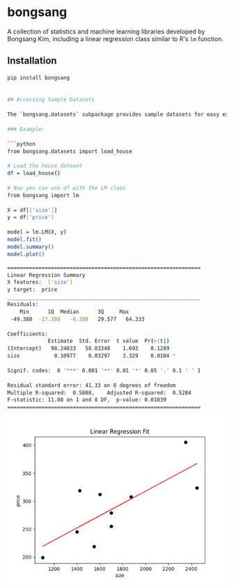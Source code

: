 # bongsang

A collection of statistics and machine learning libraries developed by Bongsang Kim, including a linear regression class similar to R's `lm` function.

## Installation

````bash
pip install bongsang


## Accessing Sample Datasets

The `bongsang.datasets` subpackage provides sample datasets for easy experimentation.

### Example:

```python
from bongsang.datasets import load_house

# Load the house dataset
df = load_house()

# Now you can use df with the LM class
from bongsang import lm

X = df[['size']]
y = df['price']

model = lm.LM(X, y)
model.fit()
model.summary()
model.plot()
````

```bash
==============================================================
Linear Regression Summary
X features:  ['size']
y target:  price
______________________________________________________________
Residuals:
    Min      1Q  Median      3Q     Max
 -49.388  -27.388   -6.388   29.577   64.333

Coefficients:
             Estimate  Std. Error  t value  Pr(>|t|)
(Intercept)   98.24833   58.03348    1.693    0.1289
size           0.10977    0.03297    3.329    0.0104 *

Signif. codes:  0 '***' 0.001 '**' 0.01 '*' 0.05 '.' 0.1 ' ' 1

Residual standard error: 41.33 on 8 degrees of freedom
Multiple R-squared:  0.5808,    Adjusted R-squared:  0.5284
F-statistic: 11.08 on 1 and 8 DF,  p-value: 0.01039
==============================================================
```

![Sample](./docs/sample.png)

